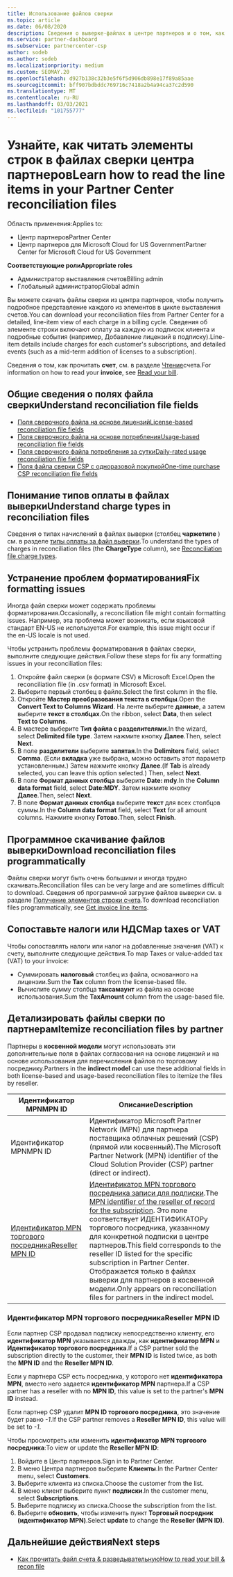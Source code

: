 ```yaml
---
title: Использование файлов сверки
ms.topic: article
ms.date: 06/08/2020
description: Сведения о выверке-файлах в центре партнеров и о том, как интерпретировать подробные представления строкового элемента для данного цикла выставления счетов.
ms.service: partner-dashboard
ms.subservice: partnercenter-csp
author: sodeb
ms.author: sodeb
ms.localizationpriority: medium
ms.custom: SEOMAY.20
ms.openlocfilehash: d927b138c32b3e5f6f5d906db898e17f89a85aae
ms.sourcegitcommit: bff907bdbddc769716c7418a2b4a94ca37c2d590
ms.translationtype: MT
ms.contentlocale: ru-RU
ms.lasthandoff: 03/03/2021
ms.locfileid: "101755777"
---
```

# <a name="learn-how-to-read-the-line-items-in-your-partner-center-reconciliation-files"></a><span data-ttu-id="d3f07-103">Узнайте, как читать элементы строк в файлах сверки центра партнеров</span><span class="sxs-lookup"><span data-stu-id="d3f07-103">Learn how to read the line items in your Partner Center reconciliation files</span></span>

<span data-ttu-id="d3f07-104">Область применения:</span><span class="sxs-lookup"><span data-stu-id="d3f07-104">Applies to:</span></span>

- <span data-ttu-id="d3f07-105">Центр партнеров</span><span class="sxs-lookup"><span data-stu-id="d3f07-105">Partner Center</span></span>
- <span data-ttu-id="d3f07-106">Центр партнеров для Microsoft Cloud for US Government</span><span class="sxs-lookup"><span data-stu-id="d3f07-106">Partner Center for Microsoft Cloud for US Government</span></span>

<span data-ttu-id="d3f07-107">**Соответствующие роли**</span><span class="sxs-lookup"><span data-stu-id="d3f07-107">**Appropriate roles**</span></span>

- <span data-ttu-id="d3f07-108">Администратор выставления счетов</span><span class="sxs-lookup"><span data-stu-id="d3f07-108">Billing admin</span></span>
- <span data-ttu-id="d3f07-109">Глобальный администратор</span><span class="sxs-lookup"><span data-stu-id="d3f07-109">Global admin</span></span>

<span data-ttu-id="d3f07-110">Вы можете скачать файлы сверки из центра партнеров, чтобы получить подробное представление каждого из элементов в цикле выставления счетов.</span><span class="sxs-lookup"><span data-stu-id="d3f07-110">You can download your reconciliation files from Partner Center for a detailed, line-item view of each charge in a billing cycle.</span></span> <span data-ttu-id="d3f07-111">Сведения об элементе строки включают оплату за каждую из подписок клиента и подробные события (например, Добавление лицензий в подписку).</span><span class="sxs-lookup"><span data-stu-id="d3f07-111">Line-item details include charges for each customer's subscriptions, and detailed events (such as a mid-term addition of licenses to a subscription).</span></span>

<span data-ttu-id="d3f07-112">Сведения о том, как прочитать **счет**, см. в разделе [Чтение](read-your-bill.md)счета.</span><span class="sxs-lookup"><span data-stu-id="d3f07-112">For information on how to read your **invoice**, see [Read your bill](read-your-bill.md).</span></span>

## <a name="understand-reconciliation-file-fields"></a><span data-ttu-id="d3f07-113">Общие сведения о полях файла сверки</span><span class="sxs-lookup"><span data-stu-id="d3f07-113">Understand reconciliation file fields</span></span>

- [<span data-ttu-id="d3f07-114">Поля сверочного файла на основе лицензий</span><span class="sxs-lookup"><span data-stu-id="d3f07-114">License-based reconciliation file fields</span></span>](license-based-recon-files.md)
- [<span data-ttu-id="d3f07-115">Поля сверочного файла на основе потребления</span><span class="sxs-lookup"><span data-stu-id="d3f07-115">Usage-based reconciliation file fields</span></span>](usage-based-recon-files.md)
- [<span data-ttu-id="d3f07-116">Поля сверочного файла потребления за сутки</span><span class="sxs-lookup"><span data-stu-id="d3f07-116">Daily-rated usage reconciliation file fields</span></span>](daily-rated-usage-recon-files.md)
- [<span data-ttu-id="d3f07-117">Поля файла сверки CSP с одноразовой покупкой</span><span class="sxs-lookup"><span data-stu-id="d3f07-117">One-time purchase CSP reconciliation file fields</span></span>](modern-invoice-reconciliation-file.md)

## <a name="understand-charge-types-in-reconciliation-files"></a><span data-ttu-id="d3f07-118">Понимание типов оплаты в файлах выверки</span><span class="sxs-lookup"><span data-stu-id="d3f07-118">Understand charge types in reconciliation files</span></span>

<span data-ttu-id="d3f07-119">Сведения о типах начислений в файлах выверки (столбец **чаржетипе** ) см. в разделе [типы оплаты за файл выверки](recon-file-charge-types.md).</span><span class="sxs-lookup"><span data-stu-id="d3f07-119">To understand the types of charges in reconciliation files (the **ChargeType** column), see [Reconciliation file charge types](recon-file-charge-types.md).</span></span>

## <a name="fix-formatting-issues"></a><span data-ttu-id="d3f07-120">Устранение проблем форматирования</span><span class="sxs-lookup"><span data-stu-id="d3f07-120">Fix formatting issues</span></span>

<span data-ttu-id="d3f07-121">Иногда файл сверки может содержать проблемы форматирования.</span><span class="sxs-lookup"><span data-stu-id="d3f07-121">Occasionally, a reconciliation file might contain formatting issues.</span></span> <span data-ttu-id="d3f07-122">Например, эта проблема может возникать, если языковой стандарт EN-US не используется.</span><span class="sxs-lookup"><span data-stu-id="d3f07-122">For example, this issue might occur if the en-US locale is not used.</span></span>

<span data-ttu-id="d3f07-123">Чтобы устранить проблемы форматирования в файлах сверки, выполните следующие действия.</span><span class="sxs-lookup"><span data-stu-id="d3f07-123">Follow these steps for fix any formatting issues in your reconciliation files:</span></span>

1. <span data-ttu-id="d3f07-124">Откройте файл сверки (в формате CSV) в Microsoft Excel.</span><span class="sxs-lookup"><span data-stu-id="d3f07-124">Open the reconciliation file (in .csv format) in Microsoft Excel.</span></span>
2. <span data-ttu-id="d3f07-125">Выберите первый столбец в файле.</span><span class="sxs-lookup"><span data-stu-id="d3f07-125">Select the first column in the file.</span></span>
3. <span data-ttu-id="d3f07-126">Откройте **Мастер преобразования текста в столбцы**.</span><span class="sxs-lookup"><span data-stu-id="d3f07-126">Open the **Convert Text to Columns Wizard**.</span></span> <span data-ttu-id="d3f07-127">На ленте выберите **данные**, а затем выберите **текст в столбцах**.</span><span class="sxs-lookup"><span data-stu-id="d3f07-127">On the ribbon, select **Data**, then select **Text to Columns**.</span></span>
4. <span data-ttu-id="d3f07-128">В мастере выберите **Тип файла с разделителями**.</span><span class="sxs-lookup"><span data-stu-id="d3f07-128">In the wizard, select **Delimited file type**.</span></span> <span data-ttu-id="d3f07-129">Затем нажмите кнопку **Далее**.</span><span class="sxs-lookup"><span data-stu-id="d3f07-129">Then, select **Next**.</span></span>
5. <span data-ttu-id="d3f07-130">В поле **разделители** выберите **запятая**.</span><span class="sxs-lookup"><span data-stu-id="d3f07-130">In the **Delimiters** field, select **Comma**.</span></span> <span data-ttu-id="d3f07-131">(Если **вкладка** уже выбрана, можно оставить этот параметр установленным.) Затем нажмите кнопку **Далее**.</span><span class="sxs-lookup"><span data-stu-id="d3f07-131">(If **Tab** is already selected, you can leave this option selected.) Then, select **Next**.</span></span>
6. <span data-ttu-id="d3f07-132">В поле **Формат данных столбца** выберите **Date: mdy**.</span><span class="sxs-lookup"><span data-stu-id="d3f07-132">In the **Column data format** field, select **Date:MDY**.</span></span> <span data-ttu-id="d3f07-133">Затем нажмите кнопку **Далее**.</span><span class="sxs-lookup"><span data-stu-id="d3f07-133">Then, select **Next**.</span></span>
7. <span data-ttu-id="d3f07-134">В поле **Формат данных столбца** выберите **текст** для всех столбцов суммы.</span><span class="sxs-lookup"><span data-stu-id="d3f07-134">In the **Column data format** field, select **Text** for all amount columns.</span></span> <span data-ttu-id="d3f07-135">Нажмите кнопку **Готово**.</span><span class="sxs-lookup"><span data-stu-id="d3f07-135">Then, select **Finish**.</span></span>

## <a name="download-reconciliation-files-programmatically"></a><span data-ttu-id="d3f07-136">Программное скачивание файлов выверки</span><span class="sxs-lookup"><span data-stu-id="d3f07-136">Download reconciliation files programmatically</span></span>

<span data-ttu-id="d3f07-137">Файлы сверки могут быть очень большими и иногда трудно скачивать.</span><span class="sxs-lookup"><span data-stu-id="d3f07-137">Reconciliation files can be very large and are sometimes difficult to download.</span></span> <span data-ttu-id="d3f07-138">Сведения об программной загрузке файлов выверки см. в разделе [Получение элементов строки счета](/partner-center/develop/get-invoiceline-items).</span><span class="sxs-lookup"><span data-stu-id="d3f07-138">To download reconciliation files programmatically, see [Get invoice line items](/partner-center/develop/get-invoiceline-items).</span></span>

## <a name="map-taxes-or-vat"></a><span data-ttu-id="d3f07-139">Сопоставьте налоги или НДС</span><span class="sxs-lookup"><span data-stu-id="d3f07-139">Map taxes or VAT</span></span>

<span data-ttu-id="d3f07-140">Чтобы сопоставлять налоги или налог на добавленные значения (VAT) к счету, выполните следующие действия.</span><span class="sxs-lookup"><span data-stu-id="d3f07-140">To map Taxes or value-added tax (VAT) to your invoice:</span></span>

- <span data-ttu-id="d3f07-141">Суммировать **налоговый** столбец из файла, основанного на лицензии.</span><span class="sxs-lookup"><span data-stu-id="d3f07-141">Sum the **Tax** column from the license-based file.</span></span>
- <span data-ttu-id="d3f07-142">Вычислите сумму столбца **таксамаунт** из файла на основе использования.</span><span class="sxs-lookup"><span data-stu-id="d3f07-142">Sum the **TaxAmount** column from the usage-based file.</span></span>

## <a name="itemize-reconciliation-files-by-partner"></a><span data-ttu-id="d3f07-143">Детализировать файлы сверки по партнерам</span><span class="sxs-lookup"><span data-stu-id="d3f07-143">Itemize reconciliation files by partner</span></span>

<span data-ttu-id="d3f07-144">Партнеры в **косвенной модели** могут использовать эти дополнительные поля в файлах согласования на основе лицензий и на основе использования для перечисления файлов по торговому посреднику.</span><span class="sxs-lookup"><span data-stu-id="d3f07-144">Partners in the **indirect model** can use these additional fields in both license-based and usage-based reconciliation files to itemize the files by reseller.</span></span>

| <span data-ttu-id="d3f07-145">Идентификатор MPN</span><span class="sxs-lookup"><span data-stu-id="d3f07-145">MPN ID</span></span> | <span data-ttu-id="d3f07-146">Описание</span><span class="sxs-lookup"><span data-stu-id="d3f07-146">Description</span></span> |
| ------ | ----------- |
| <span data-ttu-id="d3f07-147">Идентификатор MPN</span><span class="sxs-lookup"><span data-stu-id="d3f07-147">MPN ID</span></span> | <span data-ttu-id="d3f07-148">Идентификатор Microsoft Partner Network (MPN) для партнера поставщика облачных решений (CSP) (прямой или косвенный).</span><span class="sxs-lookup"><span data-stu-id="d3f07-148">The Microsoft Partner Network (MPN) identifier of the Cloud Solution Provider (CSP) partner (direct or indirect).</span></span> |
| [<span data-ttu-id="d3f07-149">Идентификатор MPN торгового посредника</span><span class="sxs-lookup"><span data-stu-id="d3f07-149">Reseller MPN ID</span></span>](#reseller-mpn-id) | <span data-ttu-id="d3f07-150">[Идентификатор MPN торгового посредника записи для подписки](#reseller-mpn-id).</span><span class="sxs-lookup"><span data-stu-id="d3f07-150">The [MPN identifier of the reseller of record for the subscription](#reseller-mpn-id).</span></span> <span data-ttu-id="d3f07-151">Это поле соответствует ИДЕНТИФИКАТОРу торгового посредника, указанному для конкретной подписки в центре партнеров.</span><span class="sxs-lookup"><span data-stu-id="d3f07-151">This field corresponds to the reseller ID listed for the specific subscription in Partner Center.</span></span> <span data-ttu-id="d3f07-152">Отображается только в файлах выверки для партнеров в косвенной модели.</span><span class="sxs-lookup"><span data-stu-id="d3f07-152">Only appears on reconciliation files for partners in the indirect model.</span></span> |

### <a name="reseller-mpn-id"></a><span data-ttu-id="d3f07-153">Идентификатор MPN торгового посредника</span><span class="sxs-lookup"><span data-stu-id="d3f07-153">Reseller MPN ID</span></span>

<span data-ttu-id="d3f07-154">Если партнер CSP продавал подписку непосредственно клиенту, его **идентификатор MPN** указывается дважды, как **идентификатор MPN** и **Идентификатор торгового посредника**.</span><span class="sxs-lookup"><span data-stu-id="d3f07-154">If a CSP partner sold the subscription directly to the customer, their **MPN ID** is listed twice, as both the **MPN ID** and the **Reseller MPN ID**.</span></span>

<span data-ttu-id="d3f07-155">Если у партнера CSP есть посредника, у которого нет **идентификатора MPN**, вместо него задается **идентификатор MPN** партнера.</span><span class="sxs-lookup"><span data-stu-id="d3f07-155">If a CSP partner has a reseller with no **MPN ID**, this value is set to the partner's **MPN ID** instead.</span></span>

<span data-ttu-id="d3f07-156">Если партнер CSP удалит **MPN ID торгового посредника**, это значение будет равно *-1*.</span><span class="sxs-lookup"><span data-stu-id="d3f07-156">If the CSP partner removes a **Reseller MPN ID**, this value will be set to *-1*.</span></span>

<span data-ttu-id="d3f07-157">Чтобы просмотреть или изменить **идентификатор MPN торгового посредника**:</span><span class="sxs-lookup"><span data-stu-id="d3f07-157">To view or update the **Reseller MPN ID**:</span></span>

1. <span data-ttu-id="d3f07-158">Войдите в Центр партнеров.</span><span class="sxs-lookup"><span data-stu-id="d3f07-158">Sign in to Partner Center.</span></span>
2. <span data-ttu-id="d3f07-159">В меню Центра партнеров выберите **Клиенты**.</span><span class="sxs-lookup"><span data-stu-id="d3f07-159">In the Partner Center menu, select **Customers**.</span></span>
3. <span data-ttu-id="d3f07-160">Выберите клиента из списка.</span><span class="sxs-lookup"><span data-stu-id="d3f07-160">Choose the customer from the list.</span></span>
4. <span data-ttu-id="d3f07-161">В меню клиент выберите пункт **подписки**.</span><span class="sxs-lookup"><span data-stu-id="d3f07-161">In the customer menu, select **Subscriptions**.</span></span>
5. <span data-ttu-id="d3f07-162">Выберите подписку из списка.</span><span class="sxs-lookup"><span data-stu-id="d3f07-162">Choose the subscription from the list.</span></span>
6. <span data-ttu-id="d3f07-163">Выберите **обновить**, чтобы изменить пункт **Торговый посредник (идентификатор MPN)**.</span><span class="sxs-lookup"><span data-stu-id="d3f07-163">Select **update** to change the **Reseller (MPN ID)**.</span></span>

## <a name="next-steps"></a><span data-ttu-id="d3f07-164">Дальнейшие действия</span><span class="sxs-lookup"><span data-stu-id="d3f07-164">Next steps</span></span>

- [<span data-ttu-id="d3f07-165">Как прочитать файл счета & разведывательную</span><span class="sxs-lookup"><span data-stu-id="d3f07-165">How to read your bill & recon file</span></span>](read-your-bill.md) 